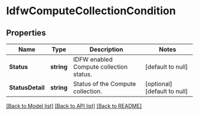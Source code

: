# IdfwComputeCollectionCondition

## Properties
Name | Type | Description | Notes
------------ | ------------- | ------------- | -------------
**Status** | **string** | IDFW enabled Compute collection status. | [default to null]
**StatusDetail** | **string** | Status of the Compute collection. | [optional] [default to null]

[[Back to Model list]](../README.md#documentation-for-models) [[Back to API list]](../README.md#documentation-for-api-endpoints) [[Back to README]](../README.md)

